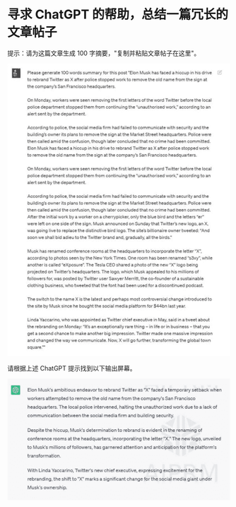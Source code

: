 



# 寻求 ChatGPT 的帮助，总结一篇冗长的文章帖子



提示：请为这篇文章生成 100 字摘要，"复制并粘贴文章帖子在这里"。

![图片](img/image001.jpg)

请根据上述 ChatGPT 提示找到以下输出屏幕。

![图片](img/image016.jpg)
